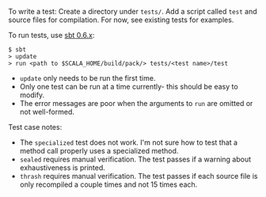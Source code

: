 To write a test:
 Create a directory under `tests/`.  Add a script called `test` and source files for compilation.  For now, see existing tests for examples.

To run tests, use [sbt 0.6.x](http://simple-build-tool.googlecode.com/files/xsbt-launch-0.6.10.jar):

    $ sbt
    > update
    > run <path to $SCALA_HOME/build/pack/> tests/<test name>/test

 * `update` only needs to be run the first time.
 * Only one test can be run at a time currently- this should be easy to modify.
 *  The error messages are poor when the arguments to `run` are omitted or not well-formed.
 
 
 Test case notes:
  * The `specialized` test does not work.  I'm not sure how to test that a method call properly uses a specialized method.
  * `sealed` requires manual verification.  The test passes if a warning about exhaustiveness is printed.
  * `thrash` requires manual verification.  The test passes if each source file is only recompiled a couple times and not 15 times each.